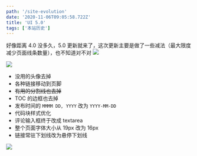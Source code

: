 ```yaml
---
path: '/site-evolution'
date: '2020-11-06T09:05:58.722Z'
title: 'UI 5.0'
tags: ['本站历史']
---
```


好像距离 4.0 没多久，5.0 更新就来了，这次更新主要是做了一些减法（最大限度减少页面线条数量），也不知道对不对 ![](/blog-image/alu18.gif)

![](/blog-image/ui5.0p1.png)

- 没用的头像去掉
- 各种链接移动到页脚
- ~~有用的分割线也去掉~~
- TOC 的边框也去掉
- 发布时间的 `MMMM DD, YYYY` 改为 `YYYY-MM-DD`
- 代码块样式优化
- 评论输入框终于改成 textarea
- 整个页面字体大小从 19px 改为 16px
- 链接常驻下划线改为悬停下划线

![](/blog-image/ui5.0p2.png)